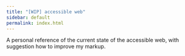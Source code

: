 ```yaml
---
title: "[WIP] accessible web"
sidebar: default
permalink: index.html
---
```


A personal reference of the current state of the accessible web, with suggestion how to improve my markup.
